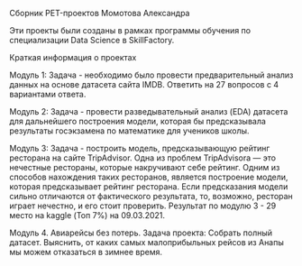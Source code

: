 Сборник PET-проектов Момотова Александра

Эти проекты были созданы в рамках программы обучения по специализации Data Science в SkillFactory.

Краткая информация о проектах

Модуль 1: Задача - необходимо было провести предварительный анализ данных на основе датасета сайта IMDB. Ответить на 27 вопросов с 4 вариантами ответа.

Модуль 2: Задача - провести разведывательный анализ (EDA) датасета для дальнейшего построения модели, которая бы предсказывала результаты госэкзамена по математике для учеников школы.

Модуль 3: Задача - построить модель, предсказывающую рейтинг ресторана на сайте TripAdvisor. Одна из проблем TripAdvisorа — это нечестные рестораны, которые накручивают себе рейтинг. Одним из способов нахождения таких ресторанов, является построение модели, которая предсказывает рейтинг ресторана. Если предсказания модели сильно отличаются от фактического результата, то, возможно, ресторан играет нечестно, и его стоит проверить.
Результат по модулю 3 - 29 место на kaggle (Топ 7%) на 09.03.2021.

Модуль 4. Авиарейсы без потерь. Задача проекта: Собрать полный датасет. Выяснить, от каких самых малоприбыльных рейсов из Анапы мы можем отказаться в зимнее время. 
